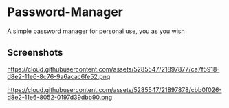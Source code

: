 # Password-Manager
A simple password manager for personal use, you as you wish

## Screenshots
https://cloud.githubusercontent.com/assets/5285547/21897877/ca7f5918-d8e2-11e6-8c76-9a6acac6fe52.png

https://cloud.githubusercontent.com/assets/5285547/21897878/cbb0f026-d8e2-11e6-8052-0197d39dbb90.png
